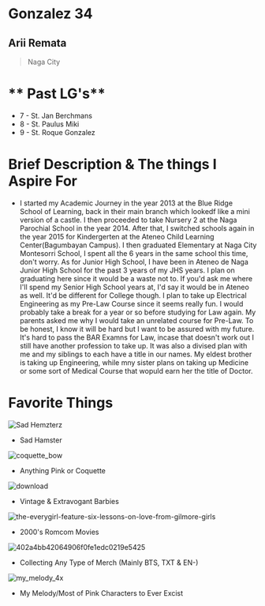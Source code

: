 # Gonzalez 34
## Arii Remata
> Naga City

# ** Past LG's**
- 7 - St. Jan Berchmans
- 8 - St. Paulus Miki
- 9 - St. Roque Gonzalez

# **Brief Description & The things I Aspire For**
- I started my Academic Journey in the year 2013 at the Blue Ridge School of Learning, back in their main branch which lookedf like a mini version of a castle. I then proceeded to take Nursery 2 at the Naga Parochial School in the year 2014. After that, I switched schools again in the year 2015 for Kindergerten at the Ateneo Child Learning Center(Bagumbayan Campus). I then graduated Elementary at Naga City Montesorri School, I spent all the 6 years in the same school this time, don't worry. As for Junior High School, I have been in Ateneo de Naga Junior High School for the past 3 years of my JHS years. I plan on graduating here since it would be a waste not to. If you'd ask me where I'll spend my Senior High School years at, I'd say it would be in Ateneo as well. It'd be different for College though. I plan to take up Electrical Engineering as my Pre-Law Course since it seems really fun. I would probably take a break for a year or so before studying for Law again. My parents asked me why I would take an unrelated course for Pre-Law. To be honest, I know it will be hard but I want to be assured with my future. It's hard to pass the BAR Examns for Law, incase that doesn't work out I still have another profession to take up. It was also a divised plan with me and my siblings to each have a title in our names. My eldest brother is taking up Engineering, while mny sister plans on taking up Medicine or some sort of Medical Course that wopuld earn her the title of Doctor.
# **Favorite Things**


![Sad Hemzterz](https://github.com/user-attachments/assets/d25ca228-3b56-410b-a4b0-aed6e0b53b4e)
- Sad Hamster

![coquette_bow](https://github.com/user-attachments/assets/3df181cb-e1fa-4894-a106-904e429a075e)
- Anything Pink or Coquette

![download](https://github.com/user-attachments/assets/92680759-bb69-4718-bf24-77517fff043e)
- Vintage & Extravogant Barbies

![the-everygirl-feature-six-lessons-on-love-from-gilmore-girls](https://github.com/user-attachments/assets/d16d95ae-caef-46da-afbe-a47a01efa54a)
- 2000's Romcom Movies

![402a4bb42064906f0fe1edc0219e5425](https://github.com/user-attachments/assets/3e63c8e2-b45f-4bab-b3b9-ee3482c1e3d3)
- Collecting Any Type of Merch (Mainly BTS, TXT & EN-)

![my_melody_4x](https://github.com/user-attachments/assets/312f3e9b-058a-4677-b808-fddff5224889)
- My Melody/Most of Pink Characters to Ever Excist
